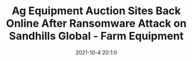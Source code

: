 ---
"title": "Ag Equipment Auction Sites Back Online After Ransomware Attack on Sandhills Global - Farm Equipment"
"date": "2021-10-4 20:1:0"
"feed_name": "GOOGLENEWSINDUSTRIAL"
"feed_website": "https://news.google.com/search?q=industrial%2Bincident&hl=en-US&gl=US&ceid=US:en"
"feed_rss": "https://news.google.com/rss/search?q=industrial%2Bincident&hl=en-US&gl=US&ceid=US:en"
"link": "https://www.farm-equipment.com/articles/19701-ag-equipment-auction-sites-back-online-after-ransomware-attack-on-sandhills-global"
"source": "{'href': 'https://www.farm-equipment.com', 'title': 'Farm Equipment'}"
"file": "_posts/2021-1-1-a9a59614eaefad76a358afbfa7acb35524f8ee83.md"
"accident": "0"
"drilling": "0"
"dead": "0"
"injured": "0"
"arrested": "0"
"place": "unknown place"
"where": "unknown site"
"causes": "unknown"
"place_uri": "unknown place"
---